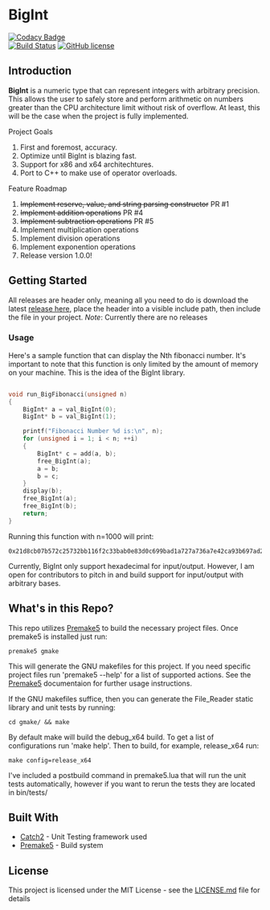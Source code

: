 # BigInt
[![Codacy Badge](https://api.codacy.com/project/badge/Grade/52406353f564468e9e301645f02127a3)](https://www.codacy.com/app/AlexanderJDupree/File_Reader?utm_source=github.com&amp;utm_medium=referral&amp;utm_content=AlexanderJDupree/File_Reader&amp;utm_campaign=Badge_Grade)\
[![Build Status](https://travis-ci.com/AlexanderJDupree/BigInt.svg?branch=master)](https://travis-ci.com/AlexanderJDupree/newsfeed)
[![GitHub license](https://img.shields.io/badge/license-MIT-blue.svg)](https://github.com/AlexanderJDupree/BigInt/blob/master/LICENSE)

## Introduction

**BigInt** is a numeric type that can represent integers with arbitrary precision. This allows the user to safely store and perform arithmetic on numbers greater than the CPU architecture limit without risk of overflow. At least, this will be the case when the project is fully implemented. 

Project Goals
1. First and foremost, accuracy. 
2. Optimize until BigInt is blazing fast.
3. Support for x86 and x64 architechtures. 
4. Port to C++ to make use of operator overloads.

Feature Roadmap
1. ~~Implement reserve, value, and string parsing constructor~~ PR #1
2. ~~Implement addition operations~~ PR #4
3. ~~Implement subtraction operations~~ PR #5
4. Implement multiplication operations
5. Implement division operations 
6. Implement exponention operations
7. Release version 1.0.0!

## Getting Started

All releases are header only, meaning all you need to do is download the latest [release here](https://github.com/AlexanderJDupree/BigInt/releases), place the header into a visible include path, then include the file in your project. *Note*: Currently there are no releases

### Usage 

Here's a sample function that can display the Nth fibonacci number. It's important to note that this function is only limited by the amount of memory on your machine. This is the idea of the BigInt library. 

```c++

void run_BigFibonacci(unsigned n)
{
    BigInt* a = val_BigInt(0);
    BigInt* b = val_BigInt(1);

    printf("Fibonacci Number %d is:\n", n);
    for (unsigned i = 1; i < n; ++i)
    {
        BigInt* c = add(a, b);
        free_BigInt(a);
        a = b;
        b = c;
    }
    display(b);
    free_BigInt(a);
    free_BigInt(b);
    return;
}

```

Running this function with n=1000 will print:

```
0x21d8cb07b572c25732bb116f2c33bab0e83d0c699bad1a727a736a7e42ca93b697ad224d55398373062f18ff62b99c28068131a3fab0c12e3510283c1d60b00930b7e8803c312b4c8e6d5286805fc70b594dc75cc0604b
```

Currently, BigInt only support hexadecimal for input/output. However, I am open for contributors to pitch in and build support for input/output with arbitrary bases.

## What's in this Repo?

This repo utilizes [Premake5](https://github.com/premake/premake-core) to build the necessary project files. Once premake5 is installed just run:

```
premake5 gmake
```

This will generate the GNU makefiles for this project. If you need specific project files run 'premake5 --help' for a list of supported actions. See the [Premake5](https://github.com/premake/premake-core) documentaion for further usage instructions.

If the GNU makefiles suffice, then you can generate the File_Reader static library and unit tests by running:

```
cd gmake/ && make
```

By default make will build the debug_x64 build. To get a list of configurations run 'make help'. Then to build, for example, release_x64 run:
```
make config=release_x64
```

I've included a postbuild command in premake5.lua that will run the unit tests automatically, however if you want to rerun the tests they are located in bin/tests/

## Built With

* [Catch2](https://github.com/catchorg/Catch2) - Unit Testing framework used
* [Premake5](https://github.com/premake/premake-core) - Build system

## License

This project is licensed under the MIT License - see the [LICENSE.md](https://raw.githubusercontent.com/AlexanderJDupree/BigInt/master/LICENSE) file for details

